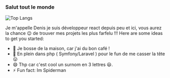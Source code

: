 ### Salut tout le monde

![Top Langs](https://github-readme-stats.vercel.app/api/top-langs/?username=Thp77&langs_count=8)


Je m'appelle Denis je suis développeur react depuis peu et ici, vous aurez la chance :wink: de trouver mes projets les plus farfelu !!!
Here are some ideas to get you started:

- 🔭 Je bosse de la maison, car j'ai du bon café !
- 🌱 En plein dans php ( Symfony/Laravel ) pour le fun de me casser la tête :stuck_out_tongue:
- 😄 Thp car c'est cool un surnom en 3 lettres :smiley:.
- ⚡ Fun fact: Im Spiderman

